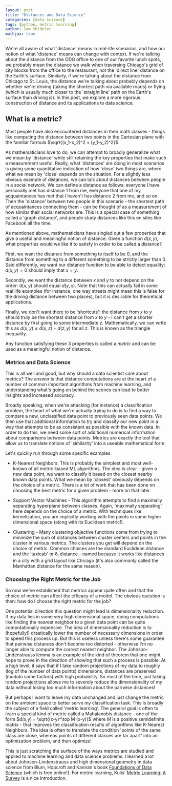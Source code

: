 ```yaml
---
layout: post
title: "Distances and Data Science"
categories: [data science]
tags: [python, metric learning]
author: Sam Shideler
mathjax: true
---
```


We're all aware of what 'distance' means in real-life scenarios, and how our notion
of what 'distance' means can change with context. If we're talking about the distance
from the ODG office to one of our favorite lunch spots, we probably mean the distance
we walk when traversing Chicago's grid of city blocks from the office to the restaurant,
not the 'direct line' distance on the Earth's surface. Similarly, if we're talking
about the distance from Chicago to St. Louis, the distance we're talking about probably
depends on whether we're driving (taking the shortest path via available roads) or flying
(which is usually much closer to the 'straight line' path on the Earth's surface
than driving is). In this post, we explore a more rigorous construction of distance
and its applications to data science.


## What is a metric?

Most people have also encountered distances in their math classes - things like
computing the distance between two points in the Cartesian plane with the familiar
formula $\sqrt{(x_1-x_2)^2 + (y_1-y_2)^2}$.

As mathematicians love to do, we can attempt to broadly generalize what we mean
by 'distance' while still retaining the key properties that make such a measurement
useful. Really, what 'distances' are doing in most scenarios is giving some
quantitative indication of how 'close' two things are, where what we mean by
'close' depends on the situation. For a slightly less obvious example of distances,
we can talk about distances between people in a social network. We can define a
distance as follows: everyone I have personally met has distance 1 from me,
everyone that one of my acquaintances has met that I haven't has distance 2 from
me, and so on. Then the 'distance' between two people in this scenario - the
shortest path of acquaintances connecting them - can be thought of as a measurement
of how similar their social networks are. This is a special case of something
called a 'graph distance', and people study distances like this on sites like
Facebook all the time.

As mentioned above, mathematicians have singled out a few properties that give a
useful and meaningful notion of distance. Given a function $d(x,y)$, what
properties would we like it to satisfy in order to be called a distance?

First, we want the distance from something to itself to be $0$, and the distance
from something to a different something to be strictly larger than $0$. Said
differently, we want our distance function to be able to detect equality:
$d(x,y)=0$ should imply that $x=y$.

Secondly, we want the distance between $x$ and $y$ to not depend on the order:
$d(x,y)$ should equal $d(y,x)$. Note that this can actually fail in some real
life examples (for instance, one way streets might mean this is false for the
driving distance between two places), but it is desirable for theoretical
applications.

Finally, we don't want there to be 'shortcuts': the distance from $x$ to $y$
should truly be the shortest distance from $x$ to $y$ - I can't get a shorter
distance by first going to some intermediate $z$. Mathematically, we can write
this as $d(x,y) \leq d(x,z)+d(z,y)$ for all $z$. This is known as the triangle
inequality.

Any function satisfying these 3 properties is called a *metric* and can be used
as a meaningful notion of distance.


### Metrics and Data Science

This is all well and good, but why should a data scientist care about metrics?
The answer is that distance computations are at the heart of a number of common
important algorithms from machine learning, and understanding what's going on
behind the scenes can lead to better insights and increased accuracy.

Broadly speaking, when we're attacking (for instance) a classification problem,
the heart of what we're actually trying to do is to find a way to compare a new,
unclassified data point to previously seen data points. We then use that
additional information to try and classify our new point in a way that attempts
to be as consistent as possible with the known data. In order to do this, we
need some sort of additional numerical information about comparisons between
data points. Metrics are exactly the tool that allow us to translate notions of
'similarity' into a useable mathematical form.

Let's quickly run through some specific examples.

- K-Nearest Neighbors: This is probably the simplest and most well-known of all metric-based ML algorithms. The idea is clear - given a new data point, we want to classify it based on the closest nearby known data points. What we mean by 'closest' obviously depends on the choice of a metric. There is a lot of work that has been done on choosing the best metric for a given problem - more on that later.

- Support Vector Machines - This algorithm attempts to find a maximally separating hyperplane between classes. Again, 'maximally separating' here depends on the choice of a metric. With techniques like kernelization, you are implicitly working with the points in some higher dimensional space (along with its Euclidean metric!).

- Clustering - Many clustering objective functions come from trying to minimize the sum of distances between cluster centers and points in the cluster in various metrics. The clusters you get will depend on the choice of metric. Common choices are the standard Euclidean distance and the 'taxicab' or $\ell_1$ distance - named because it works like distances in a city with a grid layout like Chicago (it's also commonly called the Manhattan distance for the same reason).


### Choosing the Right Metric for the Job

So now we've established that metrics appear quite often and that the choice of
metric can affect the efficacy of a model. The obvious question is then: how do
I choose the right metric for the job?

One potential direction this question might lead is dimensionality reduction. If
my data lies in some very high dimensional space, doing computations like finding
the nearest neighbor to a given data point can be quite computationally expensive.
The idea of dimensionality reduction is to (hopefully!) drastically lower the
number of necessary dimensions in order to speed this process up. But this is
useless unless there's some guarantee that pairwise distances don't become too
distorted - otherwise I'm no longer able to compute the correct nearest neighbor.
The Johnson-Lindenstrauss lemma is an example of the kind of theorem that one
might hope to prove in the direction of showing that such a process is possible.
At a high level, it says that if I take random projections of my data to roughly
(log of the number of data points) dimensions, distances are preserved (modulo
some factors) with high probability. So most of the time, just taking random
projections allows me to severely reduce the dimensionality of my data without
losing too much information about the pairwise distances!

But perhaps I want to leave my data unchanged and just change the metric on the
ambient space to better serve my classification task. This is broadly the subject
of a field called 'metric learning'. The general goal is often to learn a special
kind of metric called a Mahalanobis distance - one of the form
$d(x,y) = \sqrt{(x-y)^\top M (x-y)}$ where $M$ is a positive semidefinite matrix -
that improves the classification results of algorithms like K-Nearest Neighbors.
The idea is often to translate the condition 'points of the same class are close,
whereas points of different classes are far apart' into an optimization problem,
and then optimize!

This is just scratching the surface of the ways metrics are studied and applied
to machine learning and data science problems. I learned a lot about
Johnson-Lindenstrauss and high dimensional geometry in data science from Blum,
Hopcroft and Kannan's book [Foundations of Data Science](http://www.cs.cornell.edu/jeh/book%20no%20so;utions%20March%202019.pdf)
(which is free online!). For metric learning, Kulis' [Metric Learning: A Survey](http://people.bu.edu/bkulis/pubs/ftml_metric_learning.pdf) is a nice introduction.
